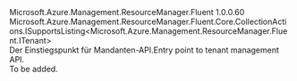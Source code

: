 <Type Name="ITenants" FullName="Microsoft.Azure.Management.ResourceManager.Fluent.ITenants">
  <TypeSignature Language="C#" Value="public interface ITenants : Microsoft.Azure.Management.ResourceManager.Fluent.Core.CollectionActions.ISupportsListing&lt;Microsoft.Azure.Management.ResourceManager.Fluent.ITenant&gt;" />
  <TypeSignature Language="ILAsm" Value=".class public interface auto ansi abstract ITenants implements class Microsoft.Azure.Management.ResourceManager.Fluent.Core.CollectionActions.ISupportsListing`1&lt;class Microsoft.Azure.Management.ResourceManager.Fluent.ITenant&gt;" />
  <TypeSignature Language="DocId" Value="T:Microsoft.Azure.Management.ResourceManager.Fluent.ITenants" />
  <TypeSignature Language="VB.NET" Value="Public Interface ITenants&#xA;Implements ISupportsListing(Of ITenant)" />
  <TypeSignature Language="F#" Value="type ITenants = interface&#xA;    interface ISupportsListing&lt;ITenant&gt;" />
  <AssemblyInfo>
    <AssemblyName>Microsoft.Azure.Management.ResourceManager.Fluent</AssemblyName>
    <AssemblyVersion>1.0.0.60</AssemblyVersion>
  </AssemblyInfo>
  <Interfaces>
    <Interface>
      <InterfaceName>Microsoft.Azure.Management.ResourceManager.Fluent.Core.CollectionActions.ISupportsListing&lt;Microsoft.Azure.Management.ResourceManager.Fluent.ITenant&gt;</InterfaceName>
    </Interface>
  </Interfaces>
  <Docs>
    <summary>
            <span data-ttu-id="80cf9-101">Der Einstiegspunkt für Mandanten-API.</span><span class="sxs-lookup"><span data-stu-id="80cf9-101">Entry point to tenant management API.</span></span>
            </summary>
    <remarks>To be added.</remarks>
  </Docs>
  <Members />
</Type>